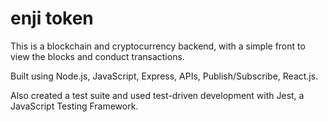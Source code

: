 # enji token

This is a blockchain and cryptocurrency backend, with a simple front to view the blocks and conduct transactions.

Built using Node.js, JavaScript, Express, APIs, Publish/Subscribe, React.js.

Also created a test suite and used test-driven development with Jest, a JavaScript Testing Framework.
